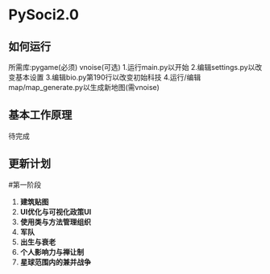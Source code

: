 # PySoci2.0






## 如何运行

所需库:pygame(必须) vnoise(可选)
1.运行main.py以开始
2.编辑settings.py以改变基本设置
3.编辑bio.py第190行以改变初始科技
4.运行/编辑 map/map_generate.py以生成新地图(需vnoise)
## 基本工作原理
待完成
## 更新计划
#第一阶段
1. **建筑贴图**
2. **UI优化与可视化政策UI**
3. **使用类与方法管理组织**
4. **军队**
5. **出生与衰老**
6. **个人影响力与禅让制**
7. **星球范围内的兼并战争**